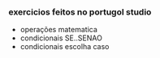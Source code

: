### exercicios feitos no portugol studio
* operações matematica
* condicionais SE..SENAO
* condicionais escolha caso